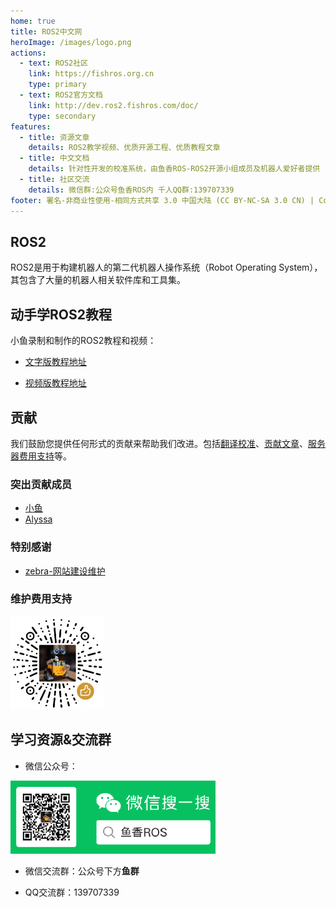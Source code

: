 ```yaml
---
home: true
title: ROS2中文网
heroImage: /images/logo.png
actions:
  - text: ROS2社区
    link: https://fishros.org.cn
    type: primary
  - text: ROS2官方文档
    link: http://dev.ros2.fishros.com/doc/
    type: secondary
features:
  - title: 资源文章    
    details: ROS2教学视频、优质开源工程、优质教程文章
  - title: 中文文档
    details: 针对性开发的校准系统，由鱼香ROS-ROS2开源小组成员及机器人爱好者提供
  - title: 社区交流
    details: 微信群:公众号鱼香ROS内 千人QQ群:139707339 
footer: 署名-非商业性使用-相同方式共享 3.0 中国大陆 (CC BY-NC-SA 3.0 CN) | Copyright © 2021-2022 fishros
---
```


## ROS2

ROS2是用于构建机器人的第二代机器人操作系统（Robot Operating System），其包含了大量的机器人相关软件库和工具集。

## 动手学ROS2教程
小鱼录制和制作的ROS2教程和视频：

- [文字版教程地址](https://fishros.com/d2lros2)

- [视频版教程地址](https://www.bilibili.com/video/BV1gr4y1Q7j5)

## 贡献

我们鼓励您提供任何形式的贡献来帮助我们改进。包括[翻译校准](https://fishros.com)、[贡献文章](https://fishros.com)、[服务器费用支持](https://fishros.com)等。

### 突出贡献成员
- [小鱼](https://github.com/fishros)
- [Alyssa](https://github.com/Alyssa1024)


### 特别感谢
- [zebra-网站建设维护](https://github.com/mzebra)

### 维护费用支持

<img src="./README/imgs/appricate_code.108c8518.png" alt="img" style="zoom: 50%;" />


## 学习资源&交流群

- 微信公众号：

<img src="./README/imgs/0c9e6d24fa68477aaa67b0fe964cc2f5.png" alt="公众号" style="zoom:67%;" />

- 微信交流群：公众号下方**鱼群**

- QQ交流群：139707339

